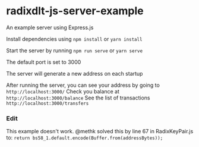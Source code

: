 # radixdlt-js-server-example
An example server using Express.js

Install dependencies using `npm install` or `yarn install`

Start the server by running `npm run serve` or `yarn serve`

The default port is set to 3000

The server will generate a new address on each startup

After running the server, you can see your address by going to `http://localhost:3000/`
Check you balance at `http://localhost:3000/balance`
See the list of transactions `http://localhost:3000/transfers`

### Edit
This example doesn't work. @methk solved this by line 67 in RadixKeyPair.js to:
```return bs58_1.default.encode(Buffer.from(addressBytes));```
